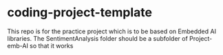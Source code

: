 # coding-project-template
This repo is for the practice project which is to be based on Embedded AI libraries. 
The SentimentAnalysis folder should be a subfolder of Project-emb-AI so that it works
